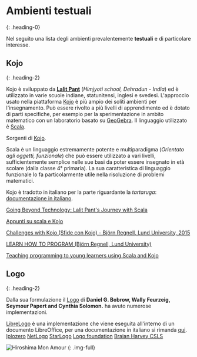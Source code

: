 # Ambienti testuali
{: .heading-0}

Nel seguito una lista degli ambienti prevalentemente **testuali** e di particolare interesse.

## Kojo
{: .heading-2}

Kojo è sviluppato da [**Lalit Pant**](http://kogics.net/about) (*Himjyoti school, Dehradun - India*) ed è utilizzato in varie scuole indiane, statunitensi, inglesi e svedesi.
L'approccio usato nella piattaforma [Kojo](http://www.kogics.net/kojo) è più ampio dei soliti ambienti per l'insegnamento. Può essere rivolto a più livelli di apprendimento ed è dotato di parti specifiche, per esempio per la sperimentazione in ambito matematico con un laboratorio basato su [GeoGebra](http://www.geogebra.org/cms/it/). Il linguaggio utilizzato è [Scala](http://www.scala-lang.org/).

Sorgenti di [Kojo](https://bitbucket.org/lalit_pant/kojo-g).

Scala è un linguaggio estremamente potente e multiparadigma (*Orientato agli oggetti, funzionale*) che può essere utilizzato a vari livelli, sufficientemente semplice nelle sue basi da poter essere insegnato in età scolare (dalla classe 4° primaria). La sua caratteristica di linguaggio funzionale lo fa particolarmente utile nella risoluzione di problemi matematici.

Kojo è tradotto in italiano per la parte riguardante la *tartaruga*: [documentazione in italiano](http://minimalprocedure.pragmas.org/writings/kojo-italiano-doc/kojo-it-doc.html).

[Going Beyond Technology: Lalit Pant's Journey with Scala](https://www.thoughtworks.com/insights/blog/meet-lalit-pant-scala-contributor-and-author-kojo)

[Appunti su scala e Kojo](http://minimalprocedure.pragmas.org/writings/kojo-scala-appunti/kojo-scala-appunti.html)

[Challenges with Kojo (Sfide con Kojo) - Björn Regnell, Lund University, 2015](https://bitbucket.org/bjornregnell/scaboo/raw/3744f6b18c582e36f8a726173738091b4e6cd6b4/kojobook/tex/book-it.pdf)

[LEARN HOW TO PROGRAM (Björn Regnell, Lund University)](http://fileadmin.cs.lth.se/cs/Personal/Bjorn_Regnell/project-learn-how-to-program.pdf)

[Teaching programming to young learners using Scala and Kojo](https://www.lth.se/fileadmin/lth/genombrottet/konferens2014/42_Regnell_Pant.pdf)

## Logo
{: .heading-2}

Dalla sua formulazione il [Logo](http://el.media.mit.edu/logo-foundation/what_is_logo/history.html) di **Daniel G. Bobrow, Wally Feurzeig, Seymour Papert and Cynthia Solomon.** ha avuto numerose implementazioni.

[LibreLogo](http://librelogo.org/en/) è una implementazione che viene eseguita all'interno di un documento LibreOffice, per una documentazione in italiano si rimanda [qui](https://iamarf.org/category/librelogo/).
[Iplozero](https://iplozero2009.wikispaces.com/)
[NetLogo](http://ccl.northwestern.edu/netlogo/)
[StarLogo](http://education.mit.edu/portfolio_page/starlogo-tng/)
[Logo foundation](http://el.media.mit.edu/logo-foundation/resources/software_hardware.html)
[Braian Harvey CSLS](https://people.eecs.berkeley.edu/~bh/)

![Hiroshima Mon Amour](/images/film-4.jpg "Hiroshima Mon Amour")
{: .img-full}